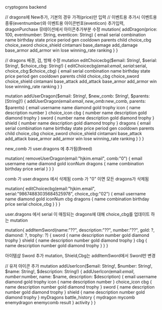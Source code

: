 cryptogons backend

// dragons에 New추가, 기본의 경우 가격(price)만 입력
// 이벤트용 추가시 이벤트용 종류(eventnumber)와 이벤트용 아이콘번호(eventicon) 추가입력, dragonPurchase 뮤테이션에서 아이콘추가부분 수정
mutation{
  addDragon(price: 100, eventnumber: String, eventicon: String) {
    email
    serial
    combination
    name
    birthday
    state
    price
    period
    gen
    cooldown
    parents
    child
    choice_cbg
    choice_sword
    choice_shield
    cintamani
    base_damage
    add_damage
    base_armor
    add_armor
    win
    lose
    winning_rate
    ranking
  }
}

// dragons 배경, 검, 방패 수정
mutation editChoicecbg($email: String!, $serial: String!, $choice_cbg: String!) {
  editChoicecbg(email:$email, serial:$serial, choice_cbg:$choice_cbg) {
    email
    serial
    combination
    name
    birthday
    state
    price
    period
    gen
    cooldown
    parents
    child
    choice_cbg
    choice_sword
    choice_shield
    cintamani
    base_attack
    add_attack
    base_armor
    add_armor
    win
    lose
    winning_rate
    ranking
   }
  }

mutation addUserDragon($email: String!, $new_comb: String!, $parents: [String]!) {
  addUserDragon(email:$email, new_comb:$new_comb, parents: $parents) {
  email
  username
  name
  diamond
  gold
  trophy
  icon {
    name
    description
    number
  }
  choice_icon
  cbg {
    number
    name
    description
    gold
    diamond
    trophy
  }
  sword {
    number
    name
    description
    gold
    diamond
    trophy
  }
  shield {
    number
    name
    description
    gold
    diamond
    trophy
  }
  dragons {
    email
    serial
    combination
    name
    birthday
    state
    price
    period
    gen
    cooldown
    parents
    child
    choice_cbg
    choice_sword
    choice_shield
    cintamani
    base_attack
    add_attack
    base_armor
    add_armor
    win
    lose
    winning_rate
    ranking
  }
 }
}

new_comb 가 user.dragons 에 추가됨(Breed)

mutation{
  removeUserDragon(email:"hjkim.email", comb:"0") {
    email
    username
    name
    diamond
    gold
    iconNum
    dragons {
      name
      combination
      birthday
      price
      serial
    }
  }
}

comb 가 user.dragons 에서 삭제됨
comb 가 "0" 이면 모든 dragons가 삭제됨

mutation{
  editChoicecbg(email:"hjkim.email", serial:"98674883035684525978", choice_cbg:"02") {
    email
    username
    name
    diamond
    gold
    iconNum
    cbg
    dragons {
      name
      combination
      birthday
      price
      serial
      choice_cbg
    }
  }
}

user.dragons 에서 serial 이 매칭되는 dragons에 대해 choice_cbg를 업데이트 하는 mutation

mutation{
  addItemSword(name:"??", description:"??", number:"??", gold: ?, diamond: ?, trophy: ?) {
    sword {
      name
      description
      number
      gold
      diamond
      trophy
    }
    shield {
      name
      description
      number
      gold
      diamond
      trophy
    }
    cbg {
      name
      description
      number
      gold
      diamond
      trophy
    }
  }
}

아이템샵 Sword 추가 mutation, Shield,Cbg는 addItemSword에서 Sword만 변경

// 유저 아이콘 추가
mutation addUserIcon($email: String!, $number: String!, $name: String!, $description: String!) {
  addUserIcon(email:$email, number:$number, name: $name, description: $description) {
  email
  username
  diamond
  gold
  trophy
  icon {
    name
    description
    number
  }
  choice_icon
  cbg {
    name
    description
    number
    gold
    diamond
    trophy
  }
  sword {
    name
    description
    number
    gold
    diamond
    trophy
  }
  shield {
    name
    description
    number
    gold
    diamond
    trophy
  }
  myDragons
  battle_history {
    mydragon
    mycomb
    enemydragon
    enemycomb
    result
  }
  activity
 }
}